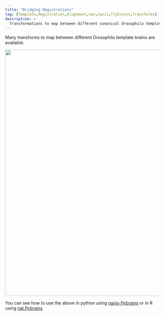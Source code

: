 ```yaml
---
title: "Bridging Registrations"
tag: [Template,Registration,Alignment,nat,navis,flybrains,Transforms]
description: >
  Transformations to map between different cononical Drosophila templates.
---
```


Many transforms to map between different Drosophila template brains are available.

<p align="center">
<img src="https://github.com/schlegelp/navis-flybrains/blob/main/_static/bridging_graph.png?raw=true" width="800">
</p>

You can see how to use the above in python using [navis-flybrains](https://navis.readthedocs.io/en/latest/source/tutorials/transforming.html) or in R using [nat.flybrains](https://natverse.org/nat.flybrains/index.html)
